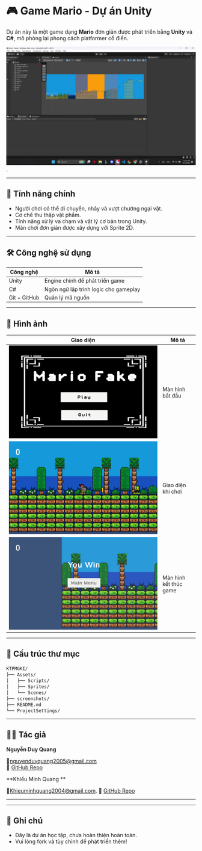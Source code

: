 
# 🎮 Game Mario - Dự án Unity

Dự án này là một game dạng **Mario** đơn giản được phát triển bằng **Unity** và **C#**, mô phỏng lại phong cách platformer cổ điển.

![Ảnh demo](https://github.com/NguyenDuyQuang2005/KTPMGKI/blob/main/93e4caab-f29b-4ba2-ac33-40d698208bb0.jpg?raw=true).

---

## 🚀 Tính năng chính

- Người chơi có thể di chuyển, nhảy và vượt chướng ngại vật.
- Cơ chế thu thập vật phẩm.
- Tính năng xử lý va chạm và vật lý cơ bản trong Unity.
- Màn chơi đơn giản được xây dựng với Sprite 2D.

---

## 🛠 Công nghệ sử dụng

| Công nghệ | Mô tả |
|----------|-------|
| Unity    | Engine chính để phát triển game |
| C#       | Ngôn ngữ lập trình logic cho gameplay |
| Git + GitHub | Quản lý mã nguồn |

---

## 📸 Hình ảnh

| Giao diện | Mô tả |
|----------|------|
| ![Start](https://github.com/NguyenDuyQuang2005/KTPMGKI/blob/main/2c4a5747-8f6c-4285-bbdf-dac6b59a677c.jpg?raw=true) | Màn hình bắt đầu |
| ![Gameplay](https://github.com/NguyenDuyQuang2005/KTPMGKI/blob/main/93eb463f-3931-4859-ae1e-3d06cb302faf.jpg?raw=true) | Giao diện khi chơi |
| ![Game Win](https://github.com/NguyenDuyQuang2005/KTPMGKI/blob/main/11d3f5b3-7285-4a70-aaf2-fcc8286d9600.jpg?raw=true) | Màn hình kết thúc game |
---

## 📂 Cấu trúc thư mục

```
KTPMGKI/
├── Assets/
│   ├── Scripts/
│   ├── Sprites/
│   └── Scenes/
├── screenshots/
├── README.md
└── ProjectSettings/
```

---

## 🧑‍💻 Tác giả

**Nguyễn Duy Quang** 

📧[nguyenduyquang2005@gmail.com](mailto:nguyenduyquang2005@gmail.com)  
🔗 [GitHub Repo](https://github.com/NguyenDuyQuang2005/KTPMGKI)

**Khiếu Minh Quang **

📧[Khieuminhquang2004@gmail.com](mailto:Khieuminhquang2004@gmail.com).
🔗 [GitHub Repo](https://github.com/NguyenDuyQuang2005/KTPMGKI)

---

---

## 📌 Ghi chú

- Đây là dự án học tập, chưa hoàn thiện hoàn toàn.
- Vui lòng fork và tùy chỉnh để phát triển thêm!
